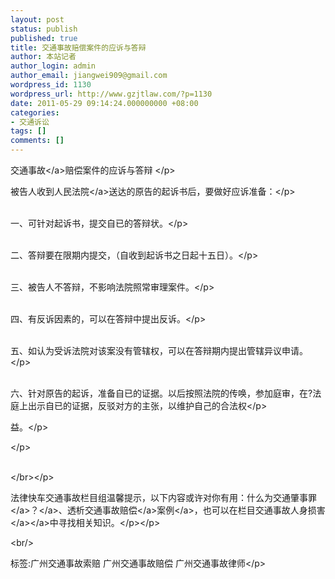```yaml
---
layout: post
status: publish
published: true
title: 交通事故赔偿案件的应诉与答辩
author: 本站记者
author_login: admin
author_email: jiangwei909@gmail.com
wordpress_id: 1130
wordpress_url: http://www.gzjtlaw.com/?p=1130
date: 2011-05-29 09:14:24.000000000 +08:00
categories:
- 交通诉讼
tags: []
comments: []
---
```

<p><p><p><a>交通事故<&#47;a>赔偿案件的应诉与答辩 <&#47;p><p>被告人收到<a>人民法院<&#47;a>送达的原告的起诉书后，要做好应诉准备：<&#47;p><p><br>一、可针对起诉书，提交自已的答辩状。<&#47;p><p><br>二、答辩要在限期内提交，（自收到起诉书之日起十五日）。<&#47;p><p><br>三、被告人不答辩，不影响法院照常审理案件。<&#47;p><p><br>四、有反诉因素的，可以在答辩中提出反诉。<&#47;p><p><br>五、如认为受诉法院对该案没有管辖权，可以在答辩期内提出管辖异议申请。<&#47;p><p><br>六、针对原告的起诉，准备自已的证据。以后按照法院的传唤，参加庭审，在?法庭上出示自已的证据，反驳对方的主张，以维护自己的合法权<&#47;p><p>益。<&#47;p><p><&#47;p><p><br><&#47;br><&#47;p><p>法律快车交通事故栏目组温馨提示，以下内容或许对你有用：<a>什么为<a>交通肇事罪<&#47;a>？<&#47;a>、<a>透析<a>交通事故赔偿<&#47;a>案例<&#47;a>，也可以在栏目<a><a>交通事故人身损害<&#47;a><&#47;a>中寻找相关知识。<&#47;p><&#47;p><br&#47;><p>标签:广州交通事故索赔 广州交通事故赔偿 广州交通事故律师<&#47;p>
